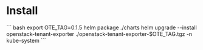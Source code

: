 # Install

´´´ bash
export OTE_TAG=0.1.5
helm package ./charts
helm upgrade --install openstack-tenant-exporter ./openstack-tenant-exporter-$OTE_TAG.tgz -n kube-system
´´´
